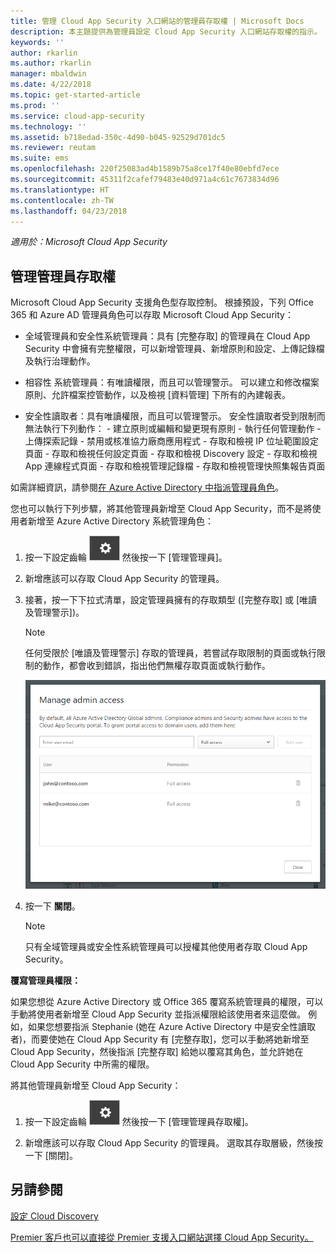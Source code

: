 ```yaml
---
title: 管理 Cloud App Security 入口網站的管理員存取權 | Microsoft Docs
description: 本主題提供為管理員設定 Cloud App Security 入口網站存取權的指示。
keywords: ''
author: rkarlin
ms.author: rkarlin
manager: mbaldwin
ms.date: 4/22/2018
ms.topic: get-started-article
ms.prod: ''
ms.service: cloud-app-security
ms.technology: ''
ms.assetid: b718edad-350c-4d90-b045-92529d701dc5
ms.reviewer: reutam
ms.suite: ems
ms.openlocfilehash: 220f25083ad4b1589b75a8ce17f40e80ebfd7ece
ms.sourcegitcommit: 45311f2cafef79483e40d971a4c61c7673834d96
ms.translationtype: HT
ms.contentlocale: zh-TW
ms.lasthandoff: 04/23/2018
---
```

*適用於：Microsoft Cloud App Security*


## <a name="managing-admin-access"></a>管理管理員存取權

Microsoft Cloud App Security 支援角色型存取控制。 根據預設，下列 Office 365 和 Azure AD 管理員角色可以存取 Microsoft Cloud App Security：

- 全域管理員和安全性系統管理員：具有 [完整存取] 的管理員在 Cloud App Security 中會擁有完整權限，可以新增管理員、新增原則和設定、上傳記錄檔及執行治理動作。

- 相容性 系統管理員：有唯讀權限，而且可以管理警示。 可以建立和修改檔案原則、允許檔案控管動作，以及檢視 [資料管理] 下所有的內建報表。 

- 安全性讀取者：具有唯讀權限，而且可以管理警示。 安全性讀取者受到限制而無法執行下列動作：
      - 建立原則或編輯和變更現有原則 
      - 執行任何管理動作 
      - 上傳探索記錄
      - 禁用或核准協力廠商應用程式
      - 存取和檢視 IP 位址範圍設定頁面
      - 存取和檢視任何設定頁面 
      - 存取和檢視 Discovery 設定 
      - 存取和檢視 App 連線程式頁面
      - 存取和檢視管理記錄檔 
      - 存取和檢視管理快照集報告頁面 

如需詳細資訊，請參閱[在 Azure Active Directory 中指派管理員角色](https://docs.microsoft.com/en-us/azure/active-directory/active-directory-assign-admin-roles)。

您也可以執行下列步驟，將其他管理員新增至 Cloud App Security，而不是將使用者新增至 Azure Active Directory 系統管理角色：

1. 按一下設定齒輪 ![設定圖示](./media/settings-icon.png "設定圖示") 然後按一下 [管理管理員]。 

2. 新增應該可以存取 Cloud App Security 的管理員。
  
      
3. 接著，按一下下拉式清單，設定管理員擁有的存取類型 ([完整存取] 或 [唯讀及管理警示])。

     >[!NOTE]
      >任何受限於 [唯讀及管理警示] 存取的管理員，若嘗試存取限制的頁面或執行限制的動作，都會收到錯誤，指出他們無權存取頁面或執行動作。

   ![管理管理員存取權](./media/manage-admin-access.png "管理管理員存取權")  

4. 按一下 **關閉**。  

   >[!NOTE]
    >只有全域管理員或安全性系統管理員可以授權其他使用者存取 Cloud App Security。
  
**覆寫管理員權限：**

如果您想從 Azure Active Directory 或 Office 365 覆寫系統管理員的權限，可以手動將使用者新增至 Cloud App Security 並指派權限給該使用者來這麼做。
例如，如果您想要指派 Stephanie (她在 Azure Active Directory 中是安全性讀取者)，而要使她在 Cloud App Security 有 [完整存取]，您可以手動將她新增至 Cloud App Security，然後指派 [完整存取] 給她以覆寫其角色，並允許她在 Cloud App Security 中所需的權限。 


將其他管理員新增至 Cloud App Security：
1. 按一下設定齒輪 ![設定圖示](./media/settings-icon.png "設定圖示") 然後按一下 [管理管理員存取權]。 

2. 新增應該可以存取 Cloud App Security 的管理員。 選取其存取層級，然後按一下 [關閉]。



## <a name="see-also"></a>另請參閱  
[設定 Cloud Discovery](set-up-cloud-discovery.md)   

[Premier 客戶也可以直接從 Premier 支援入口網站選擇 Cloud App Security。](https://premier.microsoft.com/)  
  
  
